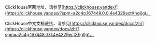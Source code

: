 ClickHouse官网地址，请参见[https://clickhouse.yandex/](https://clickhouse.yandex/?spm=a2c4g.167448.0.0.4e4329ectXhg0g)。

ClickHouse中文文档链接，请参见[https://clickhouse.yandex/docs/zh/](https://clickhouse.yandex/docs/zh/?spm=a2c4g.167448.0.0.4e4329ectXhg0g)。